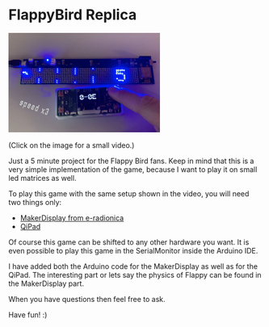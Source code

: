 # FlappyBird Replica

<a href="https://www.instagram.com/p/BwZyq6DoRXg/?utm_source=ig_web_copy_link"><img src="docs/makerdisplay.png" width="300px"></a>

(Click on the image for a small video.)

Just a 5 minute project for the Flappy Bird fans. Keep in mind that this is a very simple implementation of the game, because I want to play it on small led matrices as well.

To play this game with the same setup shown in the video, you will need two things only:
- [MakerDisplay from e-radionica](https://www.crowdsupply.com/e-radionica/maker-led-display)
- [QiPad](https://github.com/makermoekoe/Qi-pad)

Of course this game can be shifted to any other hardware you want. It is even possible to play this game in the SerialMonitor inside the Arduino IDE.

I have added both the Arduino code for the MakerDisplay as well as for the QiPad. The interesting part or lets say the physics of Flappy can be found in the MakerDisplay part.

When you have questions then feel free to ask.

Have fun! :)
